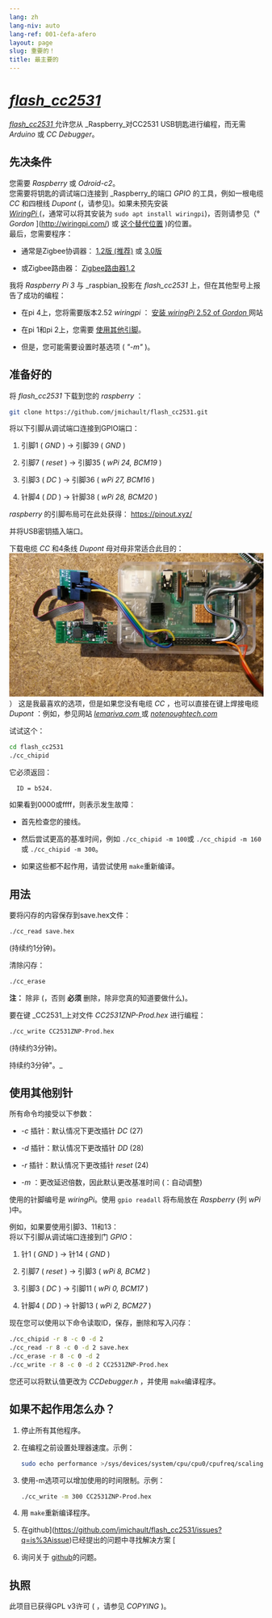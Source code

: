 ```yaml
---
lang: zh
lang-niv: auto
lang-ref: 001-ĉefa-afero
layout: page
slug: 重要的！
title: 最主要的
---
```


# [ _flash\_cc2531_ ](https://github.com/jmichault/flash_cc2531)
 [ _flash\_cc2531_ ](https://github.com/jmichault/flash_cc2531) 允许您从 _Raspberry_对CC2531 USB钥匙进行编程，而无需 _Arduino_ 或 _CC Debugger_。

## 先决条件
您需要 _Raspberry_ 或 _Odroid-c2_。  
您需要将钥匙的调试端口连接到 _Raspberry_的端口 _GPIO_ 的工具，例如一根电缆 _CC_ 和四根线 _Dupont_ (，请参见)。如果未预先安装   
[ _WiringPi_ ](http://wiringpi.com/)  \(，通常可以将其安装为 `sudo apt install wiringpi`)，否则请参见（° _Gordon_ ](http://wiringpi.com/) 或 [这个替代位置](https://github.com/WiringPi/WiringPi) \)的位置。  
最后，您需要程序：

* 通常是Zigbee协调器： [ 1.2版 (推荐)](https://github.com/Koenkk/Z-Stack-firmware/raw/master/coordinator/Z-Stack_Home_1.2/bin/default/) 或 [3.0版](https://github.com/Koenkk/Z-Stack-firmware/tree/master/coordinator/Z-Stack_3.0.x/bin)


* 或Zigbee路由器： [Zigbee路由器1.2](https://github.com/Koenkk/Z-Stack-firmware/tree/master/router/CC2531/bin)




我将 _Raspberry Pi 3_ 与 _raspbian_投影在 _flash\_cc2531_ 上，但在其他型号上报告了成功的编程：  
 * 在pi 4上，您将需要版本2.52 _wiringpi_ ：  [安装 _wiringPi_ 2.52 of _Gordon_ ](http://wiringpi.com/wiringpi-updated-to-2-52-for-the-raspberry-pi-4b/)网站



 * 在pi 1和pi 2上，您需要 [使用其他引脚](#uzi_aliajn_pinglojn)。


 * 但是，您可能需要设置时基选项 ( _"-m"_ )。



## 准备好的

将 _flash\_cc2531_ 下载到您的 _raspberry_ ：
```bash
git clone https://github.com/jmichault/flash_cc2531.git
```

将以下引脚从调试端口连接到GPIO端口：

 1. 引脚1 ( _GND_ ) -> 引脚39 ( _GND_ )


 2. 引脚7 ( _reset_ ) -> 引脚35 ( _wPi 24, BCM19_ )


 3. 引脚3 ( _DC_ ) -> 引脚36 ( _wPi 27, BCM16_ )


 4. 针脚4 ( _DD_ ) -> 针脚38 ( _wPi 28, BCM20_ )



 _raspberry_ 的引脚布局可在此处获得： <https://pinout.xyz/>

并将USB密钥插入端口。

下载电缆 _CC_ 和4条线 _Dupont_ 母对母非常适合此目的：
![按键照片和 _raspberry_ ](https://github.com/jmichault/files/raw/master/Raspberry-CC2531.jpg)）
这是我最喜欢的选项，但是如果您没有电缆 _CC_ ，也可以直接在键上焊接电缆 _Dupont_ ：例如，参见网站 [ _lemariva.com_ ](https://lemariva.com/blog/2019/08/zigbee-flashing-cc2531-using-raspberry-pi-without-cc-debugger) 或 [ _notenoughtech.com_ ](https://notenoughtech.com/home-automation/flashing-cc2531-without-cc-debugger )


试试这个：
```bash
cd flash_cc2531
./cc_chipid
```
它必须返回：
```
  ID = b524.
```
如果看到0000或ffff，则表示发生故障：  
 * 首先检查您的接线。


 * 然后尝试更高的基准时间，例如 `./cc_chipid -m 100`或 `./cc_chipid -m 160` 或 `./cc_chipid -m 300`。


 * 如果这些都不起作用，请尝试使用 `make`重新编译。




## 用法
要将闪存的内容保存到save.hex文件：
```bash
./cc_read save.hex
```
(持续约1分钟)。

清除闪存：
```bash
./cc_erase
```
**注：** 除非 (，否则 **必须** 删除，除非您真的知道要做什么)。

要在键 _CC2531_上对文件 _CC2531ZNP-Prod.hex_ 进行编程：
```bash
./cc_write CC2531ZNP-Prod.hex
```
(持续约3分钟)。

<a id="uzi_aliajn_pinglojn"></a>
持续约3分钟"。_
## 使用其他别针

所有命令均接受以下参数：

 * _-c_ 插针：默认情况下更改插针 _DC_ (27)


 * _-d_ 插针：默认情况下更改插针 _DD_ (28)


 * _-r_ 插针：默认情况下更改插针 _reset_ (24)


 * _-m_ ：更改延迟倍数，因此默认更改基准时间 (：自动调整)



使用的针脚编号是 _wiringPi_。使用 `gpio readall` 将布局放在 _Raspberry_ (列 _wPi_ )中。

例如，如果要使用引脚3、11和13：  
将以下引脚从调试端口连接到门 _GPIO_：

 1. 针1 ( _GND_ ) -> 针14 ( _GND_ )


 2. 引脚7 ( _reset_ ) -> 引脚3 ( _wPi 8, BCM2_ )


 3. 引脚3 ( _DC_ ) -> 引脚11 ( _wPi 0, BCM17_ )


 4. 针脚4 ( _DD_ ) -> 针脚13 ( _wPi 2, BCM27_ )



现在您可以使用以下命令读取ID，保存，删除和写入闪存：
```bash
./cc_chipid -r 8 -c 0 -d 2
./cc_read -r 8 -c 0 -d 2 save.hex
./cc_erase -r 8 -c 0 -d 2
./cc_write -r 8 -c 0 -d 2 CC2531ZNP-Prod.hex
```

您还可以将默认值更改为 _CCDebugger.h_ ，并使用 `make`编译程序。

## 如果不起作用怎么办？

1. 停止所有其他程序。


2. 在编程之前设置处理器速度。示例：



   ```bash
   sudo echo performance >/sys/devices/system/cpu/cpu0/cpufreq/scaling_governor
   ```
3. 使用-m选项可以增加使用的时间限制。示例：



   ```bash
   ./cc_write -m 300 CC2531ZNP-Prod.hex
   ```
4. 用 `make`重新编译程序。



5. 在github](https://github.com/jmichault/flash_cc2531/issues?q=is%3Aissue)已经提出的问题中寻找解决方案 [



6. 询问关于 [github](https://github.com/jmichault/flash_cc2531/issues/new/choose)的问题。



## 执照

此项目已获得GPL v3许可 ( ，请参见 _COPYING_ )。
